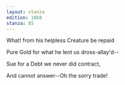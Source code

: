 ```yaml
---
layout: stanza
edition: 1868
stanza: 85
---
```


What! from his helpless Creature be repaid

Pure Gold for what he lent us dross-allay'd--

Sue for a Debt we never did contract,

And cannot answer--Oh the sorry trade!